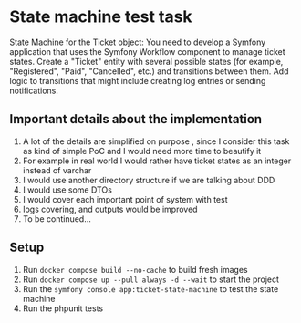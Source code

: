 # State machine test task
State Machine for the Ticket object:
You need to develop a Symfony application that uses the Symfony Workflow component to manage ticket states. 
Create a "Ticket" entity with several possible states (for example, "Registered", "Paid", "Cancelled", etc.) and transitions between them.
Add logic to transitions that might include creating log entries or sending notifications.

## Important details about the implementation

1. A lot of the details are simplified on purpose , since I consider this task as kind of simple PoC and I would need more time to beautify it
2. For example in real world I would rather have ticket states as an integer instead of varchar
3. I would use another directory structure if we are talking about DDD
4. I would use some DTOs
5. I would cover each important point of system with test
6. logs covering, and outputs would be improved
7. To be continued...

## Setup
1. Run `docker compose build --no-cache` to build fresh images
2. Run `docker compose up --pull always -d --wait` to start the project
3. Run the `symfony console app:ticket-state-machine` to test the state machine
4. Run the phpunit tests

